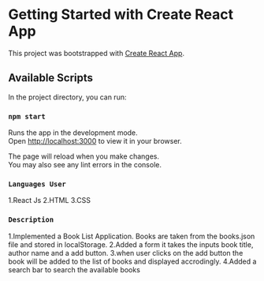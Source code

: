 # Getting Started with Create React App

This project was bootstrapped with [Create React App](https://github.com/facebook/create-react-app).

## Available Scripts

In the project directory, you can run:

### `npm start`

Runs the app in the development mode.\
Open [http://localhost:3000](http://localhost:3000) to view it in your browser.

The page will reload when you make changes.\
You may also see any lint errors in the console.

### `Languages User`

1.React Js
2.HTML
3.CSS

### `Description`

1.Implemented a Book List Application. Books are taken from the books.json file and stored in localStorage.
2.Added a form it takes the inputs book title, author name and a add button.
3.when user clicks on the add button the book will be added to the list of books and displayed accrodingly.
4.Added a search bar to search the available books
